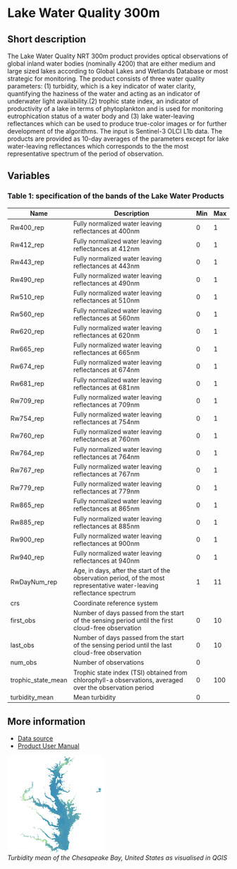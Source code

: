 # Lake Water Quality 300m

## Short description

The Lake Water Quality NRT 300m product provides optical observations of global inland water bodies (nominally 4200) that are either 
 medium and large sized lakes according to Global Lakes and Wetlands Database or most strategic for monitoring. 
 The product consists of three water quality parameters: (1) turbidity, which is a key indicator of water clarity, quantifying the
 haziness of the water and acting as an indicator of underwater light availability.(2) trophic state index, an indicator of  productivity of a lake in terms of 
 phytoplankton and is used for monitoring eutrophication status of a water body and (3) lake water-leaving reflectances which can be used to
 produce true-color images or for further development of the algorithms. The input is Sentinel-3 OLCI L1b data. The products are provided as 10-day averages of 
 the parameters except for lake water-leaving reflectances which corresponds to the  the most representative spectrum of the period of observation. 

## Variables   
### Table 1: specification of the bands of the Lake Water Products   
<table>
  <thead>
    <tr>
      <th>Name</th>
      <th>Description</th>
      <th>Min</th>
	  <th>Max</th>
    </tr>
  </thead>
  <tbody>
    <tr>
      <td>Rw400_rep </td>
      <td > Fully normalized water leaving reflectances at 400nm </td>
	  <td> 0 </td>
	  <td> 1</td>
    </tr>
    <tr>
      <td>Rw412_rep </td>
      <td > Fully normalized water leaving reflectances at 412nm </td>
	  <td> 0 </td>
	  <td> 1</td>
    </tr>
    <tr>
      <td>Rw443_rep </td>
      <td > Fully normalized water leaving reflectances at 443nm </td>
	  <td> 0 </td>
	  <td> 1</td>
    </tr>
    <tr>
      <td>Rw490_rep </td>
      <td > Fully normalized water leaving reflectances at 490nm </td>
	  <td> 0 </td>
	  <td> 1</td>
    </tr>
    <tr>
      <td>Rw510_rep </td>
      <td > Fully normalized water leaving reflectances at 510nm </td>
	  <td> 0 </td>
	  <td> 1</td>
    </tr>
    <tr>
      <td>Rw560_rep </td>
      <td > Fully normalized water leaving reflectances at 560nm </td>
	  <td> 0 </td>
	  <td> 1</td>
    </tr>
    <tr>
      <td>Rw620_rep </td>
      <td > Fully normalized water leaving reflectances at 620nm </td>
	  <td> 0 </td>
	  <td> 1</td>
    </tr>
    <tr>
      <td>Rw665_rep </td>
      <td > Fully normalized water leaving reflectances at 665nm </td>
	  <td> 0 </td>
	  <td> 1</td>
    </tr>
    <tr>
      <td>Rw674_rep </td>
      <td > Fully normalized water leaving reflectances at 674nm </td>
	  <td> 0 </td>
	  <td> 1</td>
    <tr>
      <td>Rw681_rep </td>
      <td > Fully normalized water leaving reflectances at 681nm </td>
	  <td> 0 </td>
	  <td> 1</td>
    <tr>
      <td>Rw709_rep </td>
      <td > Fully normalized water leaving reflectances at 709nm </td>
	  <td> 0 </td>
	  <td> 1</td>
    </tr>
    <tr>
      <td>Rw754_rep </td>
      <td > Fully normalized water leaving reflectances at 754nm </td>
	  <td> 0 </td>
	  <td> 1</td>
    </tr>
    <tr>
      <td>Rw760_rep </td>
      <td > Fully normalized water leaving reflectances at 760nm </td>
	  <td> 0 </td>
	  <td> 1</td>
    </tr>
    <tr>
      <td>Rw764_rep </td>
      <td > Fully normalized water leaving reflectances at 764nm </td>
	  <td> 0 </td>
	  <td> 1</td>
    </tr>
    <tr>
      <td>Rw767_rep </td>
      <td > Fully normalized water leaving reflectances at 767nm </td>
	  <td> 0 </td>
	  <td> 1</td>
    </tr>
    <tr>
      <td>Rw779_rep </td>
      <td > Fully normalized water leaving reflectances at 779nm </td>
	  <td> 0 </td>
	  <td> 1</td>
    </tr>
    <tr>
      <td>Rw865_rep </td>
      <td > Fully normalized water leaving reflectances at 865nm </td>
	  <td> 0 </td>
	  <td> 1</td>
    </tr>
    <tr>
      <td>Rw885_rep </td>
      <td > Fully normalized water leaving reflectances at 885nm </td>
	  <td> 0 </td>
	  <td> 1</td>
    </tr>
    <tr>
      <td>Rw900_rep </td>
      <td > Fully normalized water leaving reflectances at 900nm </td>
	  <td> 0 </td>
	  <td> 1</td>
    </tr>
    <tr>
      <td>Rw940_rep </td>
      <td > Fully normalized water leaving reflectances at 940nm </td>
	  <td> 0 </td>
	  <td> 1</td>
    </tr>
    <tr>
      <td>RwDayNum_rep</td>
      <td > Age, in days, after the start of the observation period, of the most representative water-leaving reflectance spectrum </td>
	  <td> 1 </td>
	  <td> 11</td>
    </tr>
    <tr>
      <td>crs</td>
      <td > Coordinate reference system </td>
	  <td>  </td>
	  <td> </td>
    </tr>
    <tr>
      <td> first_obs</td>
      <td > Number of days passed from the start of the sensing period until the first cloud-free observation </td>
	  <td>  0 </td>
	  <td> 10 </td>
    </tr>
    <tr>
      <td>last_obs</td>
      <td > Number of days passed from the start of the sensing period until the last cloud-free observation </td>
	  <td>  0 </td>
	  <td> 10 </td>
    </tr>
    <tr>
      <td>num_obs</td>
      <td > Number of observations </td>
	  <td>  0 </td>
	  <td> </td>
    </tr>
    <tr>
      <td>trophic_state_mean</td>
      <td > Trophic state index (TSI) obtained from chlorophyll-a observations, averaged over the observation period </td>
	  <td>  0 </td>
	  <td> 100</td>
    </tr>
      <td>turbidity_mean</td>
      <td > Mean turbidity </td>
	  <td>  0 </td>
	  <td> </td>
    </tr>
  </tbody>
</table>  

## More information

- [Data source](https://land.copernicus.eu/global/products/lwq)
- [Product User Manual](https://land.copernicus.eu/global/sites/cgls.vito.be/files/products/CGLOPS2_PUM_LWQ300_1km_v1.3.1_I1.10.pdf)

![ Chesapeake Bay](clms-lake-water-quality.png)  
*Turbidity mean of the Chesapeake Bay, United States as visualised in QGIS*
